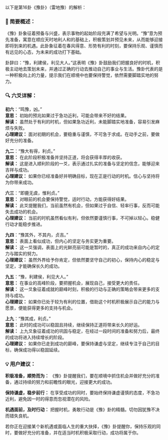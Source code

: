 以下是第16卦《豫卦》（雷地豫）的解析：

### 🌱 简要概述：

《豫》卦象征着预备与兴盛，表示事物的起始阶段充满了希望与光明。“豫”意为预先准备，寓意在顺应天时地利人和的基础上，积极策划并预见未来，从而能够迎接即将到来的机遇。此卦象征着在春风得意、形势有利的时刻，要保持乐观、谨慎而有远见的心态，为未来的成功打下基础。

卦辞曰：“豫，利建侯，利见大人。”这表明《豫》卦鼓励我们把握良好的时机，积极主动地去策划未来，并通过正确的行动去推动自己的事业与生活。豫卦代表的是一种积极向上的力量，提示我们在顺境中也要保持警觉，依然需要脚踏实地的努力。

### 🔍 六爻详解：

__初六__：“鸣豫，凶。”  
__意思：__ 初始的预兆如果过于急功近利，可能会带来不好的结果。  
__解读：__ 虽然处于有利的时机，但如果急功近利，未能脚踏实地准备，容易引发麻烦与失败。  
__心理建议：__ 面对初期的机会，要稳重与谨慎，不可急于求成。在动手之前，要做好充分的准备。

__九二__：“豫大有得，利贞。”  
__意思：__ 在此阶段积极准备并坚持正道，将会获得丰厚的收获。  
__解读：__ 这是进入顺利阶段的一爻，表示通过扎实的准备与坚定的信念，能够迎来吉祥与成功。  
__心理建议：__ 如果你已经准备好并明确目标，现在正是行动的时机。信心与坚持将为你带来成功。

__六三__：“即鹿无虞，惟利贞。”  
__意思：__ 对眼前的机会要保持警觉，适时行动，方能获得好结果。  
__解读：__ 此爻提醒我们，当前虽然有机会，但如果过于自信、轻率行事，反而可能失去成功的机会。  
__心理建议：__ 当前的时机虽然看似有利，但依然要谨慎行事，不可掉以轻心。稳健行动才能稳步推进。

__九四__：“豫其外，不其内，贞吉。”  
__意思：__ 表面上看似成功，但内心的坚定与务实更为重要。  
__解读：__ 这一爻强调，表面上的光鲜亮丽可能是暂时的，真正的成功来自内心的定力与踏实的努力。  
__心理建议：__ 虽然外界给予你肯定，但依然要坚守自己的初心，保持内心的稳定与坚定，才能确保长久的成功。

__九五__：“豫，利建侯，利见大人。”  
__意思：__ 在事业的高峰阶段，要把握机会，展现自己，接受更大的责任。  
__解读：__ 这一爻象征着成就的巅峰时刻，积极的行动与正确的策略会带来更多的支持与成功。  
__心理建议：__ 如果你已处于较为有利的位置，借助这个时机积极展示自己的能力与愿景，便能获得更多的支持与机会。

__上九__：“豫其成，利贞。”  
__意思：__ 此时的成功可以稳固且持续，继续保持正道将带来长久的好运。  
__解读：__ 上九爻象征着成功的巩固与稳定，在经过一段时间的准备和努力后，最终的成功将进入持续增长的阶段。  
__心理建议：__ 如果你已走到成功的巅峰，要保持谦虚与坚定，继续专注于自己的目标，确保成功得以稳固延续。

### 💡 用户建议：

__积极准备，顺势而为：__ 《豫》卦提醒我们，要在顺境中抓住机会并做好充分的准备，通过持续的努力和前瞻性的眼光，迎接更大的成功。

__保持谦虚，稳步前行：__ 在享受成功的同时，要始终保持谦虚谨慎的态度，不急功近利，避免因一时的得意而忽视潜在的风险。

__机遇面前，及时行动：__ 把握时机，勇敢行动是《豫》卦的精髓。切勿因犹豫不决而错失良机。

若你正在迎接某个新机遇或面临人生的重大抉择，《豫》卦提醒你，保持乐观的同时，要做好充分的准备，并在适当时机积极采取行动，成功将属于你。

